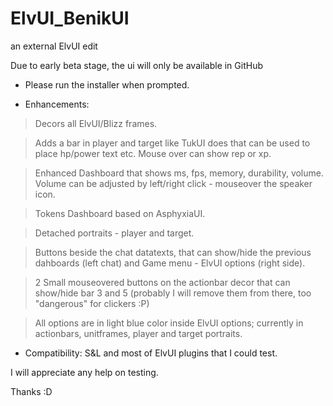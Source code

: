 ElvUI_BenikUI
=============
an external ElvUI edit

Due to early beta stage, the ui will only be available in GitHub

- Please run the installer when prompted.

- Enhancements:

> Decors all ElvUI/Blizz frames.

> Adds a bar in player and target like TukUI does that can be used to place hp/power text etc. Mouse over can show rep or xp.

> Enhanced Dashboard that shows ms, fps, memory, durability, volume. Volume can be adjusted by left/right click - mouseover the speaker icon.

> Tokens Dashboard based on AsphyxiaUI.

> Detached portraits - player and target.

> Buttons beside the chat datatexts, that can show/hide the previous dahboards (left chat) and Game menu - ElvUI options (right side).

> 2 Small mouseovered buttons on the actionbar decor that can show/hide bar 3 and 5 (probably I will remove them from there, too "dangerous" for clickers :P)

> All options are in light blue color inside ElvUI options; currently in actionbars, unitframes, player and target portraits.

- Compatibility:
S&L and most of ElvUI plugins that I could test.

I will appreciate any help on testing.

Thanks :D 

